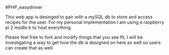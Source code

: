 #PHP_easydinner

This web app is desinged to pair with a mySQL db to store and access recipes for the user.
For my personal implementation I am using a raspberry pi 2 modle b to host everything. 

Please feel free to fork and modify things that you see fit, I will be investigating a way 
to get how the db is designed on here as well so users can create that as well.
